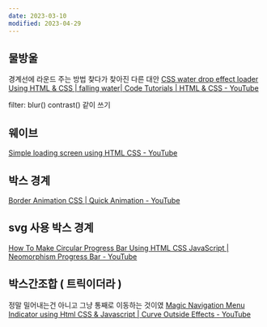 ```yaml
---
date: 2023-03-10
modified: 2023-04-29
---
```


## 물방울

경계선에 라운드 주는 방법 찾다가 찾아진 다른 대안
[CSS water drop effect loader Using HTML & CSS | falling water| Code Tutorials | HTML & CSS - YouTube](https://www.youtube.com/watch?v=einL7l6IO8g)

filter: blur() contrast() 같이 쓰기

## 웨이브

[Simple loading screen using HTML CSS - YouTube](https://www.youtube.com/watch?v=2oB8y-EcmGw)

## 박스 경계

[Border Animation CSS | Quick Animation - YouTube](https://www.youtube.com/watch?v=wqb0kaRdyyA)

## svg 사용 박스 경계

[How To Make Circular Progress Bar Using HTML CSS JavaScript | Neomorphism Progress Bar - YouTube](https://www.youtube.com/watch?v=mSfsGTIQlxg)

## 박스간조합 ( 트릭이더라 )

정말 밀어내는건 아니고 그냥 통째로 이동하는 것이였
[Magic Navigation Menu Indicator using Html CSS & Javascript | Curve Outside Effects - YouTube](https://www.youtube.com/watch?v=ArTVfdHOB-M)
